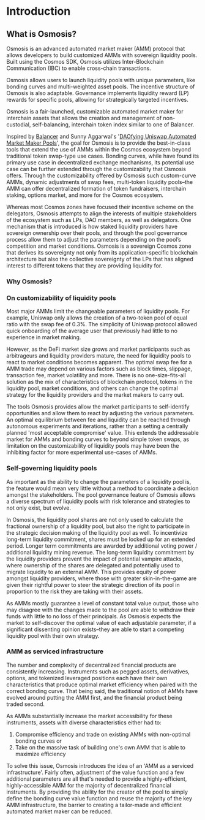 # Introduction

##  What is Osmosis?

Osmosis is an advanced automated market maker (AMM) protocol that allows developers to build customized AMMs with sovereign liquidity pools. Built using the Cosmos SDK, Osmosis utilizes Inter-Blockchain Communication (IBC) to enable cross-chain transactions.

Osmosis allows users to launch liquidity pools with unique parameters, like bonding curves and multi-weighted asset pools. The incentive structure of Osmosis is also adaptable. Governance implements liquidity reward (LP) rewards for specific pools, allowing for strategically targeted incentives.

Osmosis is a fair-launched, customizable automated market maker for interchain assets that allows the creation and management of non-custodial, self-balancing, interchain token index similar to one of Balancer.

Inspired by [Balancer](http://balancer.finance/whitepaper) and Sunny Aggarwal's '[DAOfying Uniswap Automated Market Maker Pools](https://www.sunnya97.com/blog/daoifying-uniswap-automated-market-maker-pools)', the goal for Osmosis is to provide the best-in-class tools that extend the use of AMMs within the Cosmos ecosystem beyond traditional token swap-type use cases. Bonding curves, while have found its primary use case in decentralized exchange mechanisms, its potential use case can be further extended through the customizability that Osmosis offers. Through the customizability offered by Osmosis such custom-curve AMMs, dynamic adjustments of swap fees, multi-token liquidity pools–the AMM can offer decentralized formation of token fundraisers, interchain staking, options market, and more for the Cosmos ecosystem.

Whereas most Cosmos zones have focused their incentive scheme on the delegators, Osmosis attempts to align the interests of multiple stakeholders of the ecosystem such as LPs, DAO members, as well as delegators. One mechanism that is introduced is how staked liquidity providers have sovereign ownership over their pools, and through the pool governance process allow them to adjust the parameters depending on the pool’s competition and market conditions. Osmosis is a sovereign Cosmos zone that derives its sovereignty not only from its application-specific blockchain architecture but also the collective sovereignty of the LPs that has aligned interest to different tokens that they are providing liquidity for.

### Why Osmosis?

### On customizability of liquidity pools
Most major AMMs limit the changeable parameters of liquidity pools. For example, Uniswap only allows the creation of a two-token pool of equal ratio with the swap fee of 0.3%. The simplicity of Uniswap protocol allowed quick onboarding of the average user that previously had little to no experience in market making.

However, as the DeFi market size grows and market participants such as arbitrageurs and liquidity providers mature, the need for liquidity pools to react to market conditions becomes apparent. The optimal swap fee for a AMM trade may depend on various factors such as block times, slippage, transaction fee, market volatility and more. There is no one-size-fits-all solution as the mix of characteristics of blockchain protocol, tokens in the liquidity pool, market conditions, and others can change the optimal strategy for the liquidity providers and the market makers to carry out.

The tools Osmosis provides allow the market participants to self-identify opportunities and allow them to react by adjusting the various parameters. An optimal equilibrium between fee and liquidity can be reached through autonomous experiments and iterations, rather than a setting a centrally planned 'most acceptable compromise' value. This extends the addressable market for AMMs and bonding curves to beyond simple token swaps, as limitation on the customizability of liquidity pools may have been the inhibiting factor for more experimental use-cases of AMMs.

### Self-governing liquidity pools
As important as the ability to change the parameters of a liquidity pool is, the feature would mean very little without a method to coordinate a decision amongst the stakeholders. The pool governance feature of Osmosis allows a diverse spectrum of liquidity pools with risk tolerance and strategies to not only exist, but evolve.

In Osmosis, the liquidity pool shares are not only used to calculate the fractional ownership of a liquidity pool, but also the right to participate in the strategic decision making of the liquidity pool as well. To incentivize long-term liquidity commitment, shares must be locked up for an extended period. Longer term commitments are awarded by additional voting power / additional liquidity mining revenue. The long-term liquidity commitment by the liquidity providers prevent the impact of potential vampire attacks, where ownership of the shares are delegated and potentially used to migrate liquidity to an external AMM. This provides equity of power amongst liquidity providers, where those with greater skin-in-the-game are given their rightful power to steer the strategic direction of its pool in proportion to the risk they are taking with their assets.

As AMMs mostly guarantee a level of constant total value output, those who may disagree with the changes made to the pool are able to withdraw their funds with little to no loss of their principals. As Osmosis expects the market to self-discover the optimal value of each adjustable parameter, if a significant dissenting opinion exists–they are able to start a competing liquidity pool with their own strategy.

### AMM as serviced infrastructure
The number and complexity of decentralized financial products are consistently increasing. Instruments such as pegged assets, derivatives, options, and tokenized leveraged positions each have their own characteristics that produce optimal market efficiency when paired with the correct bonding curve. That being said, the traditional notion of AMMs have evolved around putting the AMM first, and the financial product being traded second.

As AMMs substantially increase the market accessibility for these instruments, assets with diverse characteristics either had to:
1. Compromise efficiency and trade on existing AMMs with non-optimal bonding curves or
2. Take on the massive task of building one's own AMM that is able to maximize efficiency

To solve this issue, Osmosis introduces the idea of an 'AMM as a serviced infrastructure'. Fairly often, adjustment of the value function and a few additional parameters are all that's needed to provide a highly-efficient, highly-accessible AMM for the majority of decentralized financial instruments. By providing the ability for the creator of the pool to simply define the bonding curve value function and reuse the majority of the key AMM infrastructure, the barrier to creating a tailor-made and efficient automated market maker can be reduced.
